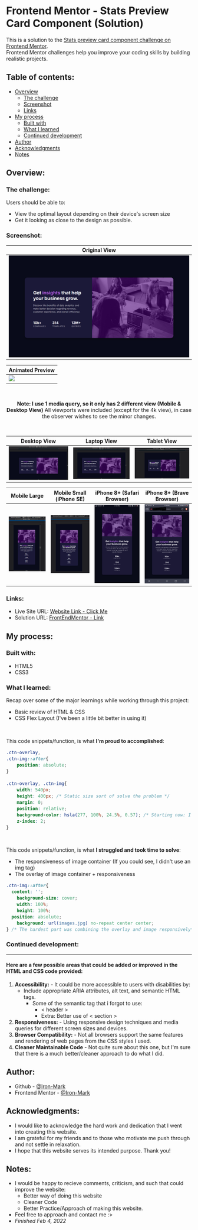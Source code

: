 # Frontend Mentor - Stats Preview Card Component (Solution)

This is a solution to the [Stats preview card component challenge on Frontend Mentor](https://www.frontendmentor.io/challenges/stats-preview-card-component-8JqbgoU62). <br>
Frontend Mentor challenges help you improve your coding skills by building realistic projects. 

## Table of contents:

- [Overview](#overview)
  - [The challenge](#the-challenge)
  - [Screenshot](#screenshot)
  - [Links](#links)
- [My process](#my-process)
  - [Built with](#built-with)
  - [What I learned](#what-i-learned)
  - [Continued development](#continued-development)
- [Author](#author)
- [Acknowledgments](#acknowledgments)
- [Notes](#notes)


## Overview:

### The challenge:

Users should be able to:
- View the optimal layout depending on their device's screen size
- Get it looking as close to the design as possible.

### Screenshot:

<div align="center"> 

| Original View | 
|---------|
| ![](design-finished/5.1-Original-20230204_150032.png) |

| Animated Preview | 
|---------|
| ![](design-finished/5.4-animatedResult.gif) |

<br>

**Note: I use 1 media query, so it only has 2 different view (Mobile & Desktop View)**
All viewports were included (except for the 4k view), in case the observer wishes to see the minor changes.

<br>

| Desktop View | Laptop View | Tablet View |
|---------|---------|---------|
| ![](design-finished/4.Desktop-20230204_145647.png) | ![](design-finished/3.Laptop-20230204_145736.png) | ![](design-finished/2.Tablet-20230204_145806.png) |

| Mobile Large | Mobile Small (iPhone SE) | iPhone 8+ (Safari Browser) | iPhone 8+ (Brave Browser) |
|---------|---------|---------|---------|
| ![](design-finished/1.MobileL-20230204_145902.png) | ![](design-finished/0.MobileS-20230204_145959.png) | ![](design-finished/5.2-iOS-safariBrowser.png) | ![](design-finished/5.3-iOS-braveBrowser.png)|

</div>

### Links:
- Live Site URL: [Website Link - Click Me](https://stats-prev-card-component.vercel.app/)
- Solution URL: [FrontEndMentor - Link](https://www.frontendmentor.io/solutions/responsive-stats-preview-card-component-gUacH6GQFK)

## My process:

### Built with:
- HTML5
- CSS3

### What I learned:

Recap over some of the major learnings while working through this project:
- Basic review of HTML & CSS
- CSS Flex Layout (I've been a little bit better in using it)

<br>

This code snippets/function, is what **I'm proud to accomplished**:

```css
.ctn-overlay,
.ctn-img::after{
	position: absolute;
} 

.ctn-overlay, .ctn-img{
	width: 540px;
	height: 400px; /* Static size sort of solve the problem */
	margin: 0;
	position: relative; 
	background-color: hsla(277, 100%, 24.5%, 0.57); /* Starting now: I'll always use hsl/hsla in colors*/
	z-index: 2; 
}
```

<br>

This code snippets/function, is what **I struggled and took time to solve**:
- The responsiveness of image container (If you could see, I didn't use an img tag)
- The overlay of image container + responsiveness

```css
.ctn-img::after{
  content: '';
	background-size: cover;
	width: 100%;
	height: 100%;
  position: absolute;
	background: url(images.jpg) no-repeat center center;
} /* The hardest part was combining the overlay and image responsively*/
```


### Continued development:
<hr>

#### Here are a few possible areas that could be added or improved in the HTML and CSS code provided:
1. **Accessibility:** - It could be more accessible to users with disabilities by:
    - Include appropriate ARIA attributes, alt text, and semantic HTML tags. 
      - Some of the semantic tag that i forgot to use:
        - < header > 
        - Extra: Better use of < section >
2. **Responsiveness:** - Using responsive design techniques and media queries for different screen sizes and devices.
3. **Browser Compatibility:** - Not all browsers support the same features and rendering of web pages from the CSS styles I used.
4. **Cleaner Maintainable Code** - Not quite sure about this one, but I'm sure that there is a much better/cleaner approach to do what I did.

## Author:
- Github - [@Iron-Mark](https://github.com/Iron-Mark)
- Frontend Mentor - [@Iron-Mark](https://www.frontendmentor.io/profile/Iron-Mark)

## Acknowledgments:
- I would like to acknowledge the hard work and dedication that I went into creating this website. 
- I am grateful for my friends and to those who motivate me push through and not settle in relaxation. 
- I hope that this website serves its intended purpose. Thank you!

## Notes:
- I would be happy to recieve comments, criticism, and such that could improve the website:
  - Better way of doing this website
  - Cleaner Code
  - Better Practice/Approach of making this website.
- Feel free to approach and contact me :>
- _Finished Feb 4, 2022_